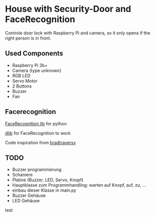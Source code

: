 # House with Security-Door and FaceRecognition
Controle door lock with Raspberry Pi and camera, so it only opens if the right person is in front.

## Used Components
 - Raspberry Pi 3b+
 - Camera (type unknown)
 - RGB LED
 - Servo Motor
 - 2 Buttons
 - Buzzer
 - Fan



## Facerecognition

[FaceRecognition lib](https://github.com/ageitgey/face_recognition) for python

[dlib](http://dlib.net/python/index.html) for FaceRecognition to work

Code inspiration from [bradtraversy](https://github.com/bradtraversy/face_recognition_examples/blob/master/indentify.py)

## TODO
 - Buzzer programmierung
 - Schaniere
 - Platine (Buzzer, LED, Servo, Knopf)
 - Hauptklasse zum Programmhandling: warten auf Knopf, auf, zu, ...
 - einbau dieser Klasse in main.py
 - Buzzer Gehäuse
 - LED Gehäuse

test